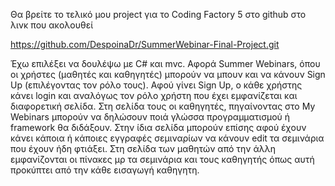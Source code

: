 Θα βρείτε το τελικό μου project για το Coding Factory 5 στο github στο λινκ που ακολουθεί

https://github.com/DespoinaDr/SummerWebinar-Final-Project.git

Έχω επιλέξει να δουλέψω με C# και mvc. Αφορά Summer Webinars,
όπου οι χρήστες (μαθητές και καθηγητές) μπορούν να μπουν και να κάνουν Sign Up 
(επιλέγοντας τον ρόλο τους).
Αφού γίνει Sign Up, ο κάθε χρήστης κάνει login και αναλόγως τον ρόλο χρήστη που έχει 
εμφανίζεται και διαφορετική σελίδα. 
Στη σελίδα τους οι καθηγητές, πηγαίνοντας στο My Webinars μπορούν να δηλώσουν ποιά γλώσσα 
προγραμματισμού ή framework θα διδάξουν. Στην ίδια σελίδα μπορούν επίσης αφού έχουν κάνει 
κάποια ή κάποιες εγγραφές σεμιναρίων να κάνουν edit τα σεμινάρια που έχουν ήδη φτιάξει.
Στη σελίδα των μαθητών από την άλλη εμφανίζονται οι πίνακες μρ τα σεμινάρια και τους καθηγητής
όπως αυτή προκύπτει από την κάθε εισαγωγή καθηγητη. 

